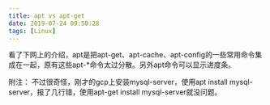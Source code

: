 ```yaml
---
title: apt vs apt-get
date: 2019-07-24 09:50:28
tags: [Linux]
---
```


看了下网上的介绍，apt是把apt-get、apt-cache、apt-config的一些常用命令集成在一起，原有这些apt-*命令太过分散。另外apt命令可以显示进度条。


附注：
不过很奇怪，刚才的gcp上安装mysql-server，使用apt install mysql-server，报了几行错，使用apt-get install mysql-server就没问题。
